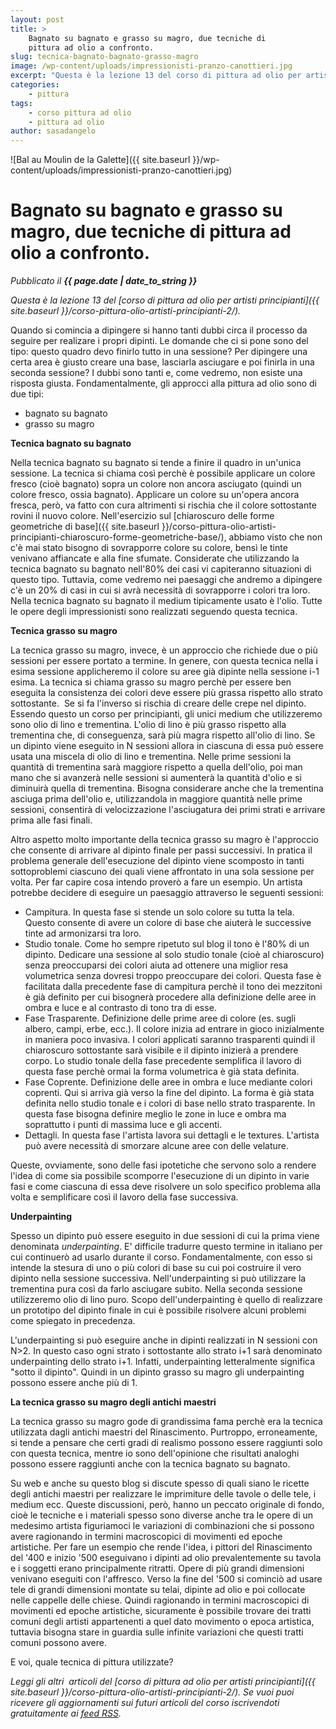```yaml
---
layout: post
title: >
    Bagnato su bagnato e grasso su magro, due tecniche di
    pittura ad olio a confronto.
slug: tecnica-bagnato-bagnato-grasso-magro
image: /wp-content/uploads/impressionisti-pranzo-canottieri.jpg
excerpt: "Questa è la lezione 13 del corso di pittura ad olio per artisti principianti. Quando si comincia a dipingere si hanno tanti dubbi circa il processo da"
categories:
    - pittura
tags:
    - corso pittura ad olio
    - pittura ad olio
author: sasadangelo
---
```


![Bal au Moulin de la Galette]({{ site.baseurl }}/wp-content/uploads/impressionisti-pranzo-canottieri.jpg)

# Bagnato su bagnato e grasso su magro, due tecniche di pittura ad olio a confronto.
_Pubblicato il **{{ page.date | date_to_string }}**_

_Questa è la lezione 13 del [corso di pittura ad olio per artisti principianti]({{ site.baseurl }}/corso-pittura-olio-artisti-principianti-2/)._

Quando si comincia a dipingere si hanno tanti dubbi circa il processo da seguire per realizare i propri dipinti. Le domande che ci si pone sono del tipo: questo quadro devo finirlo tutto in una sessione? Per dipingere una certa area è giusto creare una base, lasciarla asciugare e poi finirla in una seconda sessione? I dubbi sono tanti e, come vedremo, non esiste una risposta giusta. Fondamentalmente, gli approcci alla pittura ad olio sono di due tipi:

- bagnato su bagnato
- grasso su magro

**Tecnica bagnato su bagnato**

Nella tecnica bagnato su bagnato si tende a finire il quadro in un'unica sessione. La tecnica si chiama così perchè è possibile applicare un colore fresco (cioè bagnato) sopra un colore non ancora asciugato (quindi un colore fresco, ossia bagnato). Applicare un colore su un'opera ancora fresca, però, va fatto con cura altrimenti si rischia che il colore sottostante rovini il nuovo colore. Nell'esercizio sul [chiaroscuro delle forme geometriche di base]({{ site.baseurl }}/corso-pittura-olio-artisti-principianti-chiaroscuro-forme-geometriche-base/), abbiamo visto che non c'è mai stato bisogno di sovrapporre colore su colore, bensì le tinte venivano affiancate e alla fine sfumate. Considerate che utilizzando la tecnica bagnato su bagnato nell'80% dei casi vi capiteranno situazioni di questo tipo. Tuttavia, come vedremo nei paesaggi che andremo a dipingere c'è un 20% di casi in cui si avrà necessità di sovrapporre i colori tra loro. Nella tecnica bagnato su bagnato il medium tipicamente usato è l'olio. Tutte le opere degli impressionisti sono realizzati seguendo questa tecnica.

**Tecnica grasso su magro**

La tecnica grasso su magro, invece, è un approccio che richiede due o più sessioni per essere portato a termine. In genere, con questa tecnica nella i esima sessione applicheremo il colore su aree già dipinte nella sessione i-1 esima. La tecnica si chiama grasso su magro perchè per essere ben eseguita la consistenza dei colori deve essere più grassa rispetto allo strato sottostante.  Se si fa l'inverso si rischia di creare delle crepe nel dipinto. Essendo questo un corso per principianti, gli unici medium che utilizzeremo sono olio di lino e trementina. L'olio di lino è più grasso rispetto alla trementina che, di conseguenza, sarà più magra rispetto all'olio di lino. Se un dipinto viene eseguito in N sessioni allora in ciascuna di essa può essere usata una miscela di olio di lino e trementina. Nelle prime sessioni la quantità di trementina sarà maggiore rispetto a quella dell'olio, poi man mano che si avanzerà nelle sessioni si aumenterà la quantità d'olio e si diminuirà quella di trementina. Bisogna considerare anche che la trementina asciuga prima dell'olio e, utilizzandola in maggiore quantità nelle prime sessioni, consentirà di velocizzazione l'asciugatura dei primi strati e arrivare prima alle fasi finali.

Altro aspetto molto importante della tecnica grasso su magro è l'approccio che consente di arrivare al dipinto finale per passi successivi. In pratica il problema generale dell'esecuzione del dipinto viene scomposto in tanti sottoproblemi ciascuno dei quali viene affrontato in una sola sessione per volta. Per far capire cosa intendo proverò a fare un esempio. Un artista potrebbe decidere di eseguire un paesaggio attraverso le seguenti sessioni:

- Campitura. In questa fase si stende un solo colore su tutta la tela. Questo consente di avere un colore di base che aiuterà le successive tinte ad armonizarsi tra loro.
- Studio tonale. Come ho sempre ripetuto sul blog il tono è l'80% di un dipinto. Dedicare una sessione al solo studio tonale (cioè al chiaroscuro) senza preoccuparsi dei colori aiuta ad ottenere una miglior resa volumetrica senza dovresi troppo preoccupare dei colori. Questa fase è facilitata dalla precedente fase di campitura perchè il tono dei mezzitoni è già definito per cui bisognerà procedere alla definizione delle aree in ombra e luce e al contrasto di tono tra di esse.
- Fase Trasparente. Definizione delle prime aree di colore (es. sugli albero, campi, erbe, ecc.). Il colore inizia ad entrare in gioco inizialmente in maniera poco invasiva. I colori applicati saranno trasparenti quindi il chiaroscuro sottostante sarà visibile e il dipinto inizierà a prendere corpo. Lo studio tonale della fase precedente semplifica il lavoro di questa fase perchè ormai la forma volumetrica è già stata definita.
- Fase Coprente. Definizione delle aree in ombra e luce mediante colori coprenti. Qui si arriva già verso la fine del dipinto. La forma è già stata definita nello studio tonale e i colori di base nello strato trasparente. In questa fase bisogna definire meglio le zone in luce e ombra ma soprattutto i punti di massima luce e gli accenti.
- Dettagli. In questa fase l'artista lavora sui dettagli e le textures. L'artista può avere necessità di smorzare alcune aree con delle velature.

Queste, ovviamente, sono delle fasi ipotetiche che servono solo a rendere l'idea di come sia possibile scomporre l'esecuzione di un dipinto in varie fasi e come ciascuna di essa deve risolvere un solo specifico problema alla volta e semplificare così il lavoro della fase successiva.

**Underpainting**

Spesso un dipinto può essere eseguito in due sessioni di cui la prima viene denominata _underpainting_. E' difficile tradurre questo termine in italiano per cui continuerò ad usarlo durante il corso. Fondamentalmente, con esso si intende la stesura di uno o più colori di base su cui poi costruire il vero dipinto nella sessione successiva. Nell'underpainting si può utilizzare la trementina pura così da farlo asciugare subito. Nella seconda sessione utilizzeremo olio di lino puro. Scopo dell'underpainting è quello di realizzare un prototipo del dipinto finale in cui è possibile risolvere alcuni problemi come spiegato in precedenza.

L'underpainting si può eseguire anche in dipinti realizzati in N sessioni con N>2. In questo caso ogni strato i sottostante allo strato i+1 sarà denominato underpainting dello strato i+1. Infatti, underpainting letteralmente significa "sotto il dipinto". Quindi in un dipinto grasso su magro gli underpainting possono essere anche più di 1.

**La tecnica grasso su magro degli antichi maestri**

La tecnica grasso su magro gode di grandissima fama perchè era la tecnica utilizzata dagli antichi maestri del Rinascimento. Purtroppo, erroneamente, si tende a pensare che certi gradi di realismo possono essere raggiunti solo con questa tecnica, mentre io sono dell'opinione che risultati analoghi possono essere raggiunti anche con la tecnica bagnato su bagnato.

Su web e anche su questo blog si discute spesso di quali siano le ricette degli antichi maestri per realizzare le imprimiture delle tavole o delle tele, i medium ecc. Queste discussioni, però, hanno un peccato originale di fondo, cioè le tecniche e i materiali spesso sono diverse anche tra le opere di un medesimo artista figuriamoci le variazioni di combinazioni che si possono avere ragionando in termini macroscopici di movimenti ed epoche artistiche. Per fare un esempio che rende l'idea, i pittori del Rinascimento del '400 e inizio '500 eseguivano i dipinti ad olio prevalentemente su tavola e i soggetti erano principalmente ritratti. Opere di più grandi dimensioni venivano eseguiti con l'affresco. Verso la fine del '500 si cominciò ad usare tele di grandi dimensioni montate su telai, dipinte ad olio e poi collocate nelle cappelle delle chiese. Quindi ragionando in termini macroscopici di movimenti ed epoche artistiche, sicuramente è possibile trovare dei tratti comuni degli artisti appartenenti a quel dato movimento o epoca artistica, tuttavia bisogna stare in guardia sulle infinite variazioni che questi tratti comuni possono avere.

E voi, quale tecnica di pittura utilizzate?

_Leggi gli altri  articoli del [corso di pittura ad olio per artisti principianti]({{ site.baseurl }}/corso-pittura-olio-artisti-principianti-2/). Se vuoi puoi ricevere gli aggiornamenti sui futuri articoli del corso iscrivendoti gratuitamente ai [feed RSS](http://feeds2.feedburner.com/DisegnoPittura)._
